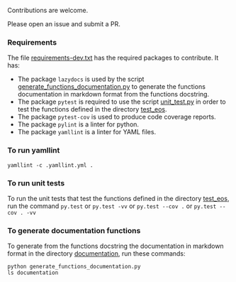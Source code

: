 Contributions are welcome.

Please open an issue and submit a PR.

### Requirements

The file [requirements-dev.txt](requirements-dev.txt) has the required packages to contribute. It has:
* The package `lazydocs` is used by the script [generate_functions_documentation.py](generate_functions_documentation.py) to generate the functions documentation in markdown format from the functions docstring.
* The package `pytest` is required to use the script [unit_test.py](unit_test.py) in order to test the functions defined in the directory [test_eos](test_eos).
* The package `pytest-cov` is used to produce code coverage reports.
* The package `pylint` is a linter for python.
* The package `yamllint` is a linter for YAML files.

### To run yamllint

`yamllint -c .yamllint.yml .`

### To run unit tests

To run the unit tests that test the functions defined in the directory [test_eos](test_eos), run the command `py.test` or `py.test -vv` or `py.test --cov .` or `py.test --cov . -vv`

### To generate documentation functions

To generate from the functions docstring the documentation in markdown format in the directory [documentation](documentation), run these commands:

```shell
python generate_functions_documentation.py
ls documentation
```
